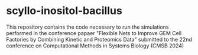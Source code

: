 # scyllo-inositol-bacillus

This repository contains the code necessary to run the simulations performed in the conference papaer "Flexible Nets to Improve GEM Cell Factories by
Combining Kinetic and Proteomics Data" submitted to the 22nd conference on Computational Methods in Systems Biology (CMSB 2024)
